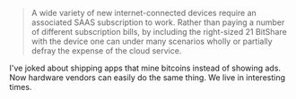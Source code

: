> A wide variety of new internet-connected devices require an associated SAAS subscription to work. Rather than paying a number of different subscription bills, by including the right-sized 21 BitShare with the device one can under many scenarios wholly or partially defray the expense of the cloud service.

I've joked about shipping apps that mine bitcoins instead of showing ads. Now hardware vendors can easily do the same thing. We live in interesting times.